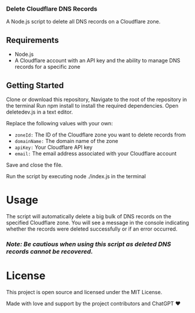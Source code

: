 ### Delete Cloudflare DNS Records
A Node.js script to delete all DNS records on a Cloudflare zone.

## Requirements
- Node.js
- A Cloudflare account with an API key and the ability to manage DNS records for a specific zone

## Getting Started
Clone or download this repository,
Navigate to the root of the repository in the terminal
Run npm install to install the required dependencies.
Open deletedev.js in a text editor.

Replace the following values with your own:
- `zoneId:` The ID of the Cloudflare zone you want to delete records from
- `domainName:` The domain name of the zone
- `apiKey:` Your Cloudflare API key
- `email:` The email address associated with your Cloudflare account

Save and close the file.

Run the script by executing node ./index.js in the terminal

# Usage
The script will automatically delete a big bulk of DNS records on the specified Cloudflare zone. You will see a message in the console indicating whether the records were deleted successfully or if an error occurred.

### ***Note: Be cautious when using this script as deleted DNS records cannot be recovered.***

# License
This project is open source and licensed under the MIT License.

Made with love and support by the project contributors and ChatGPT ❤️
